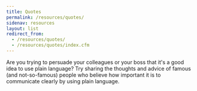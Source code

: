 ```yaml
---
title: Quotes
permalink: /resources/quotes/
sidenav: resources
layout: list
redirect_from:
  - /resources/quotes/
  - /resources/quotes/index.cfm
---
```


Are you trying to persuade your colleagues or your boss that it's a good idea to use plain language? Try sharing the thoughts and advice of famous (and not-so-famous) people who believe how important it is to communicate clearly by using plain language.
